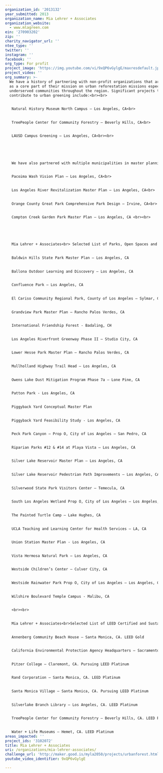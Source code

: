 ```yaml
---
organization_id: '2013132'
year_submitted: 2013
organization_name: Mia Lehrer + Associates
organization_website:
  - www.mlagreen.com
ein: '270903202'
zip: ''
charity_navigator_url: ''
ntee_type: ''
twitter: ''
instagram: ''
facebook: ''
org_type: For profit
project_image: 'https://img.youtube.com/vi/9xQP6vGylgE/maxresdefault.jpg'
project_video: ''
org_summary: >-
  We have a history of partnering with non-profit organizations that are focused
  as a core part of their mission on urban reforestation missions especially in
  underserved communities throughout the region. Significant projects that
  contribute to urban greening include:<br><br>
   
   
   Natural History Museum North Campus — Los Angeles, CA<br>
   
   
   TreePeople Center for Community Forestry — Beverly Hills, CA<br>
   
   
   LAUSD Campus Greening — Los Angeles, CA<br><br>
   
   
   
   
   
   We have also partnered with multiple municipalities in master planning efforts that can be developed over time, directly relating to urban greening and infrastructural greening. Examples include the following:<br><br>
   
   
   Pacoima Wash Vision Plan — Los Angeles, CA<br>
   
   
   Los Angeles River Revitalization Master Plan — Los Angeles, CA<br>
   
   
   Orange County Great Park Comprehensive Park Design — Irvine, CA<br>
   
   
   Compton Creek Garden Park Master Plan — Los Angeles, CA <br><br>
   
   
   
   
   
   Mia Lehrer + Associates<br> Selected List of Parks, Open Spaces and Recreation Facilities:<br>
   
   
   Baldwin Hills State Park Master Plan — Los Angeles, CA
   
   
   Ballona Outdoor Learning and Discovery — Los Angeles, CA
   
   
   Confluence Park — Los Angeles, CA
   
   
   El Cariso Community Regional Park, County of Los Angeles — Sylmar, CA
   
   
   Grandview Park Master Plan — Rancho Palos Verdes, CA 
   
   
   International Friendship Forest - Badaling, CH
   
   
   Los Angeles Riverfront Greenway Phase II — Studio City, CA
   
   
   Lower Hesse Park Master Plan — Rancho Palos Verdes, CA
   
   
   Mullholland Highway Trail Head — Los Angeles, CA
   
   
   Owens Lake Dust Mitigation Program Phase 7a — Lone Pine, CA
   
   
   Patton Park - Los Angeles, CA
   
   
   Piggyback Yard Conceptual Master Plan
   
   
   Piggyback Yard Feasibility Study - Los Angeles, CA 
   
   
   Peck Park Canyon — Prop O, City of Los Angeles — San Pedro, CA 
   
   
   Riparian Parks #12 & #14 at Playa Vista — Los Angeles, CA
   
   
   Silver Lake Reservoir Master Plan — Los Angeles, CA
   
   
   Silver Lake Reservoir Pedestrian Path Improvements — Los Angeles, CA
   
   
   Silverwood State Park Visitors Center — Temecula, CA
   
   
   South Los Angeles Wetland Prop O, City of Los Angeles — Los Angeles, CA
   
   
   The Painted Turtle Camp — Lake Hughes, CA
   
   
   UCLA Teaching and Learning Center for Health Services — LA, CA
   
   
   Union Station Master Plan - Los Angeles, CA
   
   
   Vista Hermosa Natural Park — Los Angeles, CA
   
   
   Westside Children’s Center — Culver City, CA
   
   
   Westside Rainwater Park Prop O, City of Los Angeles — Los Angeles, CA
   
   
   Wilshire Boulevard Temple Campus - Malibu, CA
   
   
   <br><br>
   
   
   Mia Lehrer + Associates<br>Selected List of LEED Certified and Sustainable Projects:<br>
   
   
   Annenberg Community Beach House — Santa Monica, CA. LEED Gold
   
   
   California Environmental Protection Agency Headquarters — Sacramento, CA. LEED Platinum
   
   
   Pitzer College — Claremont, CA. Pursuing LEED Platinum
   
   
   Rand Corporation — Santa Monica, CA. LEED Platinum
   
   
   Santa Monica Village — Santa Monica, CA. Pursuing LEED Platinum
   
   
   Silverlake Branch Library — Los Angeles, CA. LEED Platinum
   
   
   TreePeople Center for Community Forestry — Beverly Hills, CA. LEED Platinum
   
   
   Water + Life Museums — Hemet, CA. LEED Platinum
areas_impacted: ''
project_ids: '3102072'
title: Mia Lehrer + Associates
uri: /organizations/mia-lehrer-associates/
challenge_url: 'http://maker.good.is/myla2050/projects/urbanforest.html'
youtube_video_identifier: 9xQP6vGylgE

---
```

